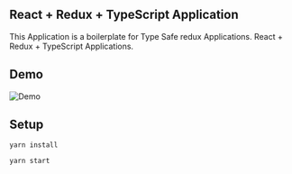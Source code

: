 
## React + Redux + TypeScript Application

This Application is a boilerplate for Type Safe redux Applications. React + Redux + TypeScript Applications.

## Demo

![Demo](demo_redux.gif)

## Setup

```
yarn install

yarn start

```
